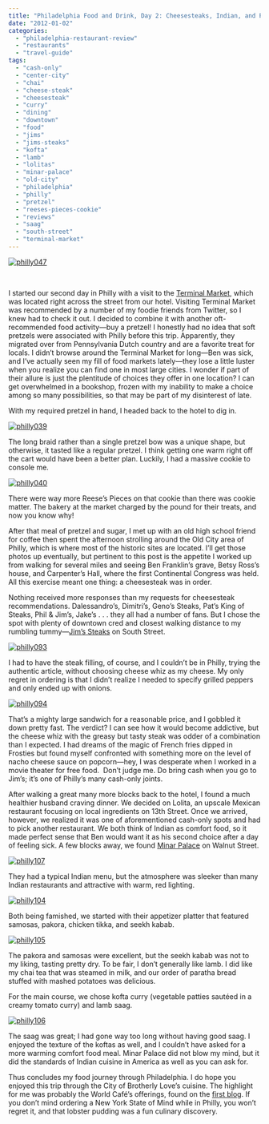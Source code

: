 ```yaml
---
title: "Philadelphia Food and Drink, Day 2: Cheesesteaks, Indian, and Pretzels"
date: "2012-01-02"
categories:
  - "philadelphia-restaurant-review"
  - "restaurants"
  - "travel-guide"
tags:
  - "cash-only"
  - "center-city"
  - "chai"
  - "cheese-steak"
  - "cheesesteak"
  - "curry"
  - "dining"
  - "downtown"
  - "food"
  - "jims"
  - "jims-steaks"
  - "kofta"
  - "lamb"
  - "lolitas"
  - "minar-palace"
  - "old-city"
  - "philadelphia"
  - "philly"
  - "pretzel"
  - "reeses-pieces-cookie"
  - "reviews"
  - "saag"
  - "south-street"
  - "terminal-market"
---
```





<div class="caption">

[![](http://s3.amazonaws.com/thegourmez-wpmedia/2011/12/philly047.jpg "philly047")](http://s3.amazonaws.com/thegourmez-wpmedia/2011/12/philly047.jpg)</div>


 

I started our second day in Philly with a visit to the [Terminal Market,](http://www.readingterminalmarket.org/) which was located right across the street from our hotel. Visiting Terminal Market was recommended by a number of my foodie friends from Twitter, so I knew had to check it out. I decided to combine it with another oft-recommended food activity—buy a pretzel! I honestly had no idea that soft pretzels were associated with Philly before this trip. Apparently, they migrated over from Pennsylvania Dutch country and are a favorite treat for locals. I didn’t browse around the Terminal Market for long—Ben was sick, and I’ve actually seen my fill of food markets lately—they lose a little luster when you realize you can find one in most large cities. I wonder if part of their allure is just the plentitude of choices they offer in one location? I can get overwhelmed in a bookshop, frozen with my inability to make a choice among so many possibilities, so that may be part of my disinterest of late.

With my required pretzel in hand, I headed back to the hotel to dig in.

[![](http://s3.amazonaws.com/thegourmez-wpmedia/2011/12/philly039.jpg "philly039")](http://s3.amazonaws.com/thegourmez-wpmedia/2011/12/philly039.jpg)

The long braid rather than a single pretzel bow was a unique shape, but otherwise, it tasted like a regular pretzel. I think getting one warm right off the cart would have been a better plan. Luckily, I had a massive cookie to console me.

[![](http://s3.amazonaws.com/thegourmez-wpmedia/2011/12/philly040.jpg "philly040")](http://s3.amazonaws.com/thegourmez-wpmedia/2011/12/philly040.jpg)

There were way more Reese’s Pieces on that cookie than there was cookie matter. The bakery at the market charged by the pound for their treats, and now you know why!

After that meal of pretzel and sugar, I met up with an old high school friend for coffee then spent the afternoon strolling around the Old City area of Philly, which is where most of the historic sites are located. I’ll get those photos up eventually, but pertinent to this post is the appetite I worked up from walking for several miles and seeing Ben Franklin’s grave, Betsy Ross’s house, and Carpenter’s Hall, where the first Continental Congress was held. All this exercise meant one thing: a cheesesteak was in order.

Nothing received more responses than my requests for cheesesteak recommendations. Dalessandro’s, Dimitri’s, Geno’s Steaks, Pat’s King of Steaks, Phil & Jim’s, Jake’s . . . they all had a number of fans. But I chose the spot with plenty of downtown cred and closest walking distance to my rumbling tummy—[Jim’s Steaks](http://www.jimssteaks.com/SouthStreet.html) on South Street.

[![](http://s3.amazonaws.com/thegourmez-wpmedia/2011/12/philly093.jpg "philly093")](http://s3.amazonaws.com/thegourmez-wpmedia/2011/12/philly093.jpg)

I had to have the steak filling, of course, and I couldn’t be in Philly, trying the authentic article, without choosing cheese whiz as my cheese. My only regret in ordering is that I didn’t realize I needed to specify grilled peppers and only ended up with onions.

[![](http://s3.amazonaws.com/thegourmez-wpmedia/2011/12/philly094.jpg "philly094")](http://s3.amazonaws.com/thegourmez-wpmedia/2011/12/philly094.jpg)

That’s a mighty large sandwich for a reasonable price, and I gobbled it down pretty fast. The verdict? I can see how it would become addictive, but the cheese whiz with the greasy but tasty steak was odder of a combination than I expected. I had dreams of the magic of French fries dipped in Frosties but found myself confronted with something more on the level of nacho cheese sauce on popcorn—hey, I was desperate when I worked in a movie theater for free food.  Don’t judge me. Do bring cash when you go to Jim’s; it’s one of Philly’s many cash-only joints.

After walking a great many more blocks back to the hotel, I found a much healthier husband craving dinner. We decided on Lolita, an upscale Mexican restaurant focusing on local ingredients on 13th Street. Once we arrived, however, we realized it was one of aforementioned cash-only spots and had to pick another restaurant. We both think of Indian as comfort food, so it made perfect sense that Ben would want it as his second choice after a day of feeling sick. A few blocks away, we found [Minar Palace](http://www.minarphilly.com/) on Walnut Street.

[![](http://s3.amazonaws.com/thegourmez-wpmedia/2011/12/philly107.jpg "philly107")](http://s3.amazonaws.com/thegourmez-wpmedia/2011/12/philly107.jpg)

They had a typical Indian menu, but the atmosphere was sleeker than many Indian restaurants and attractive with warm, red lighting.

[![](http://s3.amazonaws.com/thegourmez-wpmedia/2011/12/philly104.jpg "philly104")](http://s3.amazonaws.com/thegourmez-wpmedia/2011/12/philly104.jpg)

Both being famished, we started with their appetizer platter that featured samosas, pakora, chicken tikka, and seekh kabab.

[![](http://s3.amazonaws.com/thegourmez-wpmedia/2011/12/philly105.jpg "philly105")](http://s3.amazonaws.com/thegourmez-wpmedia/2011/12/philly105.jpg)

The pakora and samosas were excellent, but the seekh kabab was not to my liking, tasting pretty dry. To be fair, I don’t generally like lamb. I did like my chai tea that was steamed in milk, and our order of paratha bread stuffed with mashed potatoes was delicious.

For the main course, we chose kofta curry (vegetable patties sautéed in a creamy tomato curry) and lamb saag.

[![](http://s3.amazonaws.com/thegourmez-wpmedia/2011/12/philly106.jpg "philly106")](http://s3.amazonaws.com/thegourmez-wpmedia/2011/12/philly106.jpg)

The saag was great; I had gone way too long without having good saag. I enjoyed the texture of the koftas as well, and I couldn’t have asked for a more warming comfort food meal. Minar Palace did not blow my mind, but it did the standards of Indian cuisine in America as well as you can ask for.

Thus concludes my food journey through Philadelphia. I do hope you enjoyed this trip through the City of Brotherly Love’s cuisine. The highlight for me was probably the World Café’s offerings, found on the [first blog](http://www.thegourmez.com/2011/12/philadelphia-food-and-drink-part-1/). If you don’t mind ordering a New York State of Mind while in Philly, you won’t regret it, and that lobster pudding was a fun culinary discovery.
